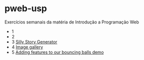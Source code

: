 # pweb-usp
Exercícios semanais da matéria de Introdução a Programação Web

 - 1 
 - 2 
 - 3 [Silly Story Generator](https://developer.mozilla.org/en-US/docs/Learn/JavaScript/First_steps/Silly_story_generator)
 - 4 [Image gallery](https://developer.mozilla.org/en-US/docs/Learn/JavaScript/Building_blocks/Image_gallery)
 - 5 [Adding features to our bouncing balls demo](https://developer.mozilla.org/en-US/docs/Learn/JavaScript/Objects/Adding_bouncing_balls_features)
